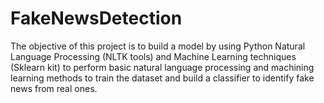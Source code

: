 # FakeNewsDetection
 
The objective of this project is to build a model by using Python Natural Language Processing (NLTK tools)
and Machine Learning techniques (Sklearn kit) to perform basic natural language processing and
machining learning methods to train the dataset and build a classifier to identify fake news from
real ones.
